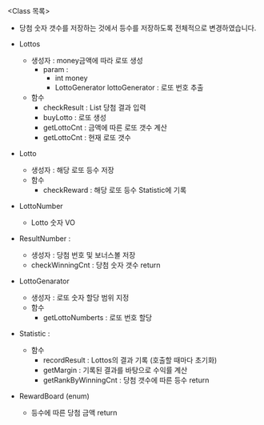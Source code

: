 <Class 목록>
- 당첨 숫자 갯수를 저장하는 것에서 등수를 저장하도록 전체적으로 변경하였습니다.

- Lottos 
    - 생성자 : money금액에 따라 로또 생성 
        - param :
            - int money
            - LottoGenerator lottoGenerator : 로또 번호 추출 
    - 함수
        - checkResult : List<Lotto> 당첨 결과 입력
        - buyLotto : 로또 생성 
        - getLottoCnt : 금액에 따른 로또 갯수 계산
        - getLottoCnt : 현재 로또 갯수  
        
- Lotto 
    - 생성자 : 해당 로또 등수 저장 
    - 함수 
        - checkReward : 해당 로또 등수 Statistic에 기록

- LottoNumber 
    - Lotto 숫자 VO

- ResultNumber :
    - 생성자 : 당첨 번호 및 보너스볼 저장
    - checkWinningCnt : 당첨 숫자 갯수 return
    
- LottoGenarator 
    - 생성자 : 로또 숫자 할당 범위 지정 
    - 함수 
        - getLottoNumberts : 로또 번호 할당
        
- Statistic :
    - 함수 
        - recordResult : Lottos의 결과 기록 (호출할 때마다 초기화)     
        - getMargin : 기록된 결과를 바탕으로 수익률 계산
        - getRankByWinningCnt : 당첨 갯수에 따른 등수 return
        
- RewardBoard (enum) 
    - 등수에 따른 당첨 금액 return 